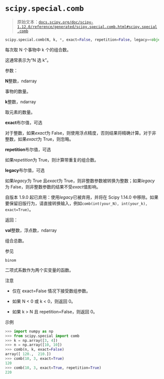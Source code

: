 # `scipy.special.comb`

> 原始文本：[`docs.scipy.org/doc/scipy-1.12.0/reference/generated/scipy.special.comb.html#scipy.special.comb`](https://docs.scipy.org/doc/scipy-1.12.0/reference/generated/scipy.special.comb.html#scipy.special.comb)

```py
scipy.special.comb(N, k, *, exact=False, repetition=False, legacy=<object object>)
```

每次取 N 个事物中 k 个的组合数。

这通常表示为“N 选 k”。

参数：

**N**整数，ndarray

事物的数量。

**k**整数，ndarray

取元素的数量。

**exact**布尔值，可选

对于整数，如果*exact*为 False，则使用浮点精度，否则结果将精确计算。对于非整数，如果*exact*为 True，则忽略。

**repetition**布尔值，可选

如果*repetition*为 True，则计算带重复的组合数。

**legacy**布尔值，可选

如果*legacy*为 True 且*exact*为 True，则非整数参数被转换为整数；如果*legacy*为 False，则非整数参数的结果不受*exact*值影响。

自版本 1.9.0 起已弃用：使用*legacy*已被弃用，并将在 Scipy 1.14.0 中移除。如果要保留旧版行为，请直接转换输入，例如`comb(int(your_N), int(your_k), exact=True)`。

返回：

**val**整数，浮点数，ndarray

组合总数。

参见

`binom`

二项式系数作为两个实变量的函数。

注意

+   仅在 exact=False 情况下接受数组参数。

+   如果 N < 0 或 k < 0，则返回 0。

+   如果 k > N 且 repetition=False，则返回 0。

示例

```py
>>> import numpy as np
>>> from scipy.special import comb
>>> k = np.array([3, 4])
>>> n = np.array([10, 10])
>>> comb(n, k, exact=False)
array([ 120.,  210.])
>>> comb(10, 3, exact=True)
120
>>> comb(10, 3, exact=True, repetition=True)
220 
```
